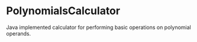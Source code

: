 # PolynomialsCalculator

Java implemented calculator for performing basic operations on polynomial operands.
